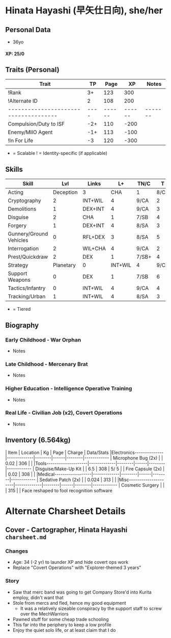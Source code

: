 # Hinata Hayashi (早矢仕日向), she/her
## Personal Data
- 36yo
#### XP: 25/0

## Traits (Personal)
| Trait                               | TP | Page | XP   | Notes
|-------------------------------------|----|------|------|-------
|!Rank                                |  3+|  123 |  300 |
|!Alternate ID                        |  2 |  108 |  200 |
|-------------------------------------|----|------|------|-------
| Compulsion/Duty to ISF              | -2+|  110 | -200 |
| Enemy/MIIO Agent                    | -1+|  113 | -100 |
|!In For Life                         | -3 |  120 | -300 |
+ = Scalable
! = Identity-specific (if applicable)

## Skills
| Skill                     | Lvl |   Links | L+ | TN/C | T | Page |  XP | Bonuses
|---------------------------|-----|---------|----|------|---|------|-----|---------
| Acting|Deception          |   3 |     CHA |  1 | 8/CB | 4 |  142 |  64 | +1
| Cryptography              |   2 | INT+WIL |  4 | 9/CA | 2 |  145 |  40 | +1
| Demolitions               |   1 | DEX+INT |  4 | 9/CA | 3 |  146 |  24 | +1
| Disguise                  |   2 |     CHA |  1 | 7/SB | 4 |  146 |  40 |
| Forgery                   |   1 | DEX+INT |  4 | 8/SA | 3 |  147 |  24 |
| Gunnery/Ground Vehicles   |   0 | RFL+DEX |  3 | 8/SA | 5 |  147 |  16 |
| Interrogation             |   2 | WIL+CHA |  4 | 9/CA | 2 |  148 |  40 | +1
| Prest/Quickdraw           |   2 |     DEX |  1 | 7/SB+| 4 |  152 |  40 |
| Strategy|Planetary        |   0 | INT+WIL |  4 | 9/CA | 4 |  154 |  16 | +1
| Support Weapons           |   0 |     DEX |  1 | 7/SB | 6 |  154 |  16 |
| Tactics/Infantry          |   0 | INT+WIL |  4 | 9/CA | 4 |  156 |  16 | +1
| Tracking/Urban            |   1 | INT+WIL |  4 | 8/SA | 3 |  158 |  24 |
+ = Tiered

## Biography
### Early Childhood - War Orphan
- Notes
### Late Childhood - Mercenary Brat
- Notes
### Higher Education - Intelligence Operative Training
- Notes
### Real Life - Civilian Job (x2), Covert Operations
- Notes

## Inventory (6.564kg)
| Item                    | Location    | Kg     | Page | Charge | Data/Stats
|Electronics--------------|-------------|--------|------|--------|------------
| Microphone Bug (2x)     |             |  0.02  |  306 |        |
|Tools--------------------|-------------|--------|------|--------|------------
| Disguise/Make-Up Kit    |             |  6.5   |  308 |  5/  5 |
| Fire Capsule (2x)       |             |  0.02  |  308 |        |
|Medical------------------|-------------|--------|------|--------|------------
| Sedative Patch (2x)     |             |  0.024 |  313 |        |
|Misc---------------------|-------------|--------|------|--------|------------
| Cosmetic Surgery        |             |        |  315 |        | Face reshaped to fool recognition software


# Alternate Charsheet Details
## Cover - Cartographer, Hinata Hayashi `charsheet.md`
### Changes
- Age: 34 (-2 yr) to launder XP and hide covert ops work
- Replace "Covert Operations" with "Explorer-themed 3 years"

### Story
- Saw that merc band was going to get Company Store'd into Kurita employ, didn't want that
- Stole from mercs and fled, hence my good equipment
    - It was a relatively sizeable conspiracy by the support staff to screw over the MechWarriors
- Pawned stuff for some cheap trade schooling
- This far into the periphery to keep a low profile
- Enjoy the quiet solo life, or at least claim that I do
